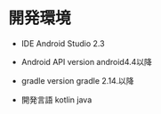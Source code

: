 # 開発環境

- IDE
	Android Studio 2.3

- Android API version
	android4.4以降
- gradle version
	gradle 2.14.以降

- 開発言語
	kotlin
	java


